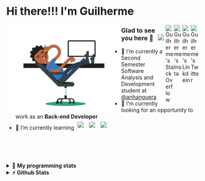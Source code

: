 <div align='left'><h1> Hi there!!! I'm Guilherme </h1>
  <a href="https://twitter.com/iamgrodrigues" target="_blank" rel="nofollow">
    <img align="right" alt="Guilherme's Twitter" width="22px" src="https://cdn.jsdelivr.net/npm/simple-icons@v3/icons/twitter.svg" />
  </a>
  <a href="https://www.linkedin.com/in/iamgrodrigues" target="_blank" rel="nofollow">
    <img align="right" alt="Guilherme's Linkdein" width="22px" src="https://cdn.jsdelivr.net/npm/simple-icons@v3/icons/linkedin.svg" />
  </a>
  <a href="https://www.instagram.com/iamgrodrigues" target="_blank" rel="nofollow">
    <img align="right" alt="Guilherme's Insta" width="22px" src="https://cdn.jsdelivr.net/npm/simple-icons@v3/icons/instagram.svg" />
  </a>   
  <a href="https://stackoverflow.com/users/14347023/iamgrodrigues" target="_blank" rel="nofollow">
    <img align="right" alt="Guilherme's StackOverflow" width="22px" src="https://cdn.jsdelivr.net/npm/simple-icons@3.0.1/icons/stackoverflow.svg" />
  </a>  
</div>

<img src='https://github.com/iamgrodrigues/iamgrodrigues/blob/main/dev.gif' width="300px" align='left'>

### Glad to see you here 👋 &nbsp; ![](https://visitor-badge.glitch.me/badge?page_id=iamgrodrigues.iamgrodrigues&style=flat-square&color=0088cc)
- :school: I'm currently a Second Semester Software Analysis and Development student at <a href="https://www.anhanguera.com/">@anhanguera </a>
- 🔭 I’m currently looking for an opportunity to work as an **Back-end Developer**
- 🌱 I’m currently learning <img width="5%" style="padding:5px" src="https://img.icons8.com/color/144/000000/java-coffee-cup-logo.png"/>
	<img width="5%" style="padding:5px" src="https://img.icons8.com/color/144/000000/python.png"/>
	<img width="5%" style="padding:5px" src="https://img.icons8.com/color/144/000000/linux.png"/>

<br />
<br />
<br />
<br />

<details> 
 <summary>🤖 <b>My programming stats</b></summary>
<br>
  
<!--START_SECTION:waka-->
![Profile Views](http://img.shields.io/badge/Profile%20Views-172-blue)

![Lines of code](https://img.shields.io/badge/From%20Hello%20World%20I%27ve%20Written-32192%20lines%20of%20code-blue)

**🐱 My Github Data** 

> 🏆 36 Contributions in the Year 2020
 > 
> 📦 3.5 kB Used in Github's Storage 
 > 
> 💼 Opted to Hire
 > 
> 📜 8 Public Repositories
 > 
> 🔑 2 Private Repositories 

**I'm an Early 🐤** 

```text
🌞 Morning    3 commits      ██████████████████░░░░░░░   75.0% 
🌆 Daytime    1 commits      ██████░░░░░░░░░░░░░░░░░░░   25.0% 
🌃 Evening    0 commits      ░░░░░░░░░░░░░░░░░░░░░░░░░   0.0% 
🌙 Night      0 commits      ░░░░░░░░░░░░░░░░░░░░░░░░░   0.0%

```


📊 **This Week I Spent My Time On** 

```text
⌚︎ Time Zone: America/Sao_Paulo

💬 Programming Languages: 
Python                   2 mins              ████████████████░░░░░░░░░   65.2% 
Java                     1 min               ████████░░░░░░░░░░░░░░░░░   34.8%

🔥 Editors: 
VS Code                  3 mins              █████████████████████████   100.0%

🐱‍💻 Projects: 
03-Exercicios            2 mins              ████████████████░░░░░░░░░   65.2% 
minhasfinancas-api       1 min               ████████░░░░░░░░░░░░░░░░░   34.8%

💻 Operating System: 
Linux                    3 mins              █████████████████████████   100.0%

```

**I Mostly Code in JavaScript** 

```text
JavaScript               1 repo              ████████░░░░░░░░░░░░░░░░░   33.33% 
HTML                     1 repo              ████████░░░░░░░░░░░░░░░░░   33.33% 
CSS                      1 repo              ████████░░░░░░░░░░░░░░░░░   33.33%

```



<!--END_SECTION:waka-->

</details>

<details>	
  <summary><b>⚡ Github Stats</b></summary>

<img height="180em" src="https://github-readme-stats.vercel.app/api?username=iamgrodrigues&show_icons=true&hide_border=true" />
<img height="180em" src="https://github-readme-stats.vercel.app/api/top-langs/?username=iamgrodrigues&exclude_repo=KNN-Image-Classification&show_icons=true&hide_border=true&layout=compact&langs_count=8"/>
</details>

